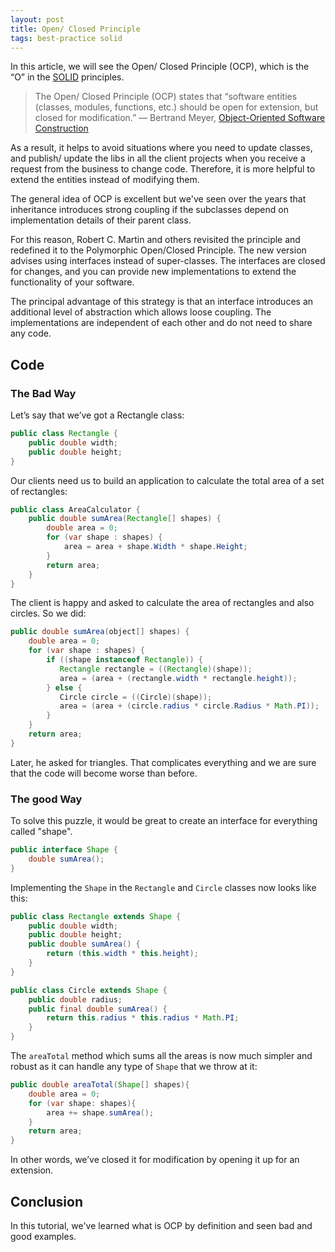 ```yaml
---
layout: post
title: Open/ Closed Principle
tags: best-practice solid
---
```


In this article, we will see the Open/ Closed Principle (OCP), which is the “O” in the [SOLID](https://en.wikipedia.org/wiki/SOLID) principles.

> The Open/ Closed Principle (OCP) states that “software entities (classes, modules, functions, etc.) should be open for extension, but closed for modification.” — Bertrand Meyer, [Object-Oriented Software Construction](https://en.wikipedia.org/wiki/Object-Oriented_Software_Construction)

As a result, it helps to avoid situations where you need to update classes, and publish/ update the libs in all the client projects when you receive a request from the business to change code. Therefore, it is more helpful to extend the entities instead of modifying them. 

The general idea of OCP is excellent but we've seen over the years that inheritance introduces strong coupling if the subclasses depend on implementation details of their parent class. 

For this reason, Robert C. Martin and others revisited the principle and redefined it to the Polymorphic Open/Closed Principle. The new version advises using interfaces instead of super-classes. The interfaces are closed for changes, and you can provide new implementations to extend the functionality of your software.

The principal advantage of this strategy is that an interface introduces an additional level of abstraction which allows loose coupling. The implementations are independent of each other and do not need to share any code.

## Code

### The Bad Way

Let’s say that we’ve got a Rectangle class:

```java
public class Rectangle {
    public double width;
    public double height;
}
```

Our clients need us to build an application to calculate the total area of a set of rectangles:

```java
public class AreaCalculator {
    public double sumArea(Rectangle[] shapes) {
        double area = 0;
        for (var shape : shapes) {
            area = area + shape.Width * shape.Height;
        }
        return area;
    }
}
```

The client is happy and asked to calculate the area of rectangles and also circles. So we did:

```java
public double sumArea(object[] shapes) {
    double area = 0;
    for (var shape : shapes) {
    	if ((shape instanceof Rectangle)) {
           Rectangle rectangle = ((Rectangle)(shape));
           area = (area + (rectangle.width * rectangle.height));
        } else {
           Circle circle = ((Circle)(shape));
           area = (area + (circle.radius * circle.Radius * Math.PI));
        }    
    }
    return area;
} 
```

Later, he asked for triangles. That complicates everything and we are sure that the code will become worse than before.

### The good Way

To solve this puzzle, it would be great to create an interface for everything called "shape".

```java
public interface Shape {
    double sumArea();
}
```

Implementing the `Shape` in the `Rectangle` and `Circle` classes now looks like this:

```java
public class Rectangle extends Shape {    
    public double width;
    public double height;
    public double sumArea() {
        return (this.width * this.height);
    }
}
```

```java
public class Circle extends Shape {
    public double radius;
    public final double sumArea() {
        return this.radius * this.radius * Math.PI;
    }
}
```

The `areaTotal` method which sums all the areas is now much simpler and robust as it can handle any type of `Shape` that we throw at it:

```java
public double areaTotal(Shape[] shapes){
    double area = 0;
    for (var shape: shapes){
        area += shape.sumArea();
    }
    return area;
}
```

In other words, we’ve closed it for modification by opening it up for an extension.

## Conclusion

In this tutorial, we've learned what is OCP by definition and seen bad and good examples.